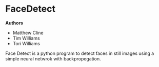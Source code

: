 # FaceDetect

**Authors**
- Matthew Cline
- Tim Williams
- Tori Williams

Face Detect is a python program to detect faces in still images using a simple neural netwrok with backpropegation.
